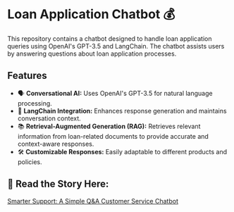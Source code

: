 # Loan Application Chatbot 💰

This repository contains a chatbot designed to handle loan application queries using OpenAI's GPT-3.5 and LangChain. The chatbot assists users by answering questions about loan application processes.

## Features
- 🗣 **Conversational AI:** Uses OpenAI's GPT-3.5 for natural language processing.
- 🔗 **LangChain Integration:** Enhances response generation and maintains conversation context.
- 📚 **Retrieval-Augmented Generation (RAG):** Retrieves relevant information from loan-related documents to provide accurate and context-aware responses.
- 🛠 **Customizable Responses:** Easily adaptable to different products and policies.

## 📖 Read the Story Here: 
[Smarter Support: A Simple Q&A Customer Service Chatbot](https://medium.com/@t40r417/smarter-support-a-simple-q-a-customer-service-chatbot-0f759add42a9)
